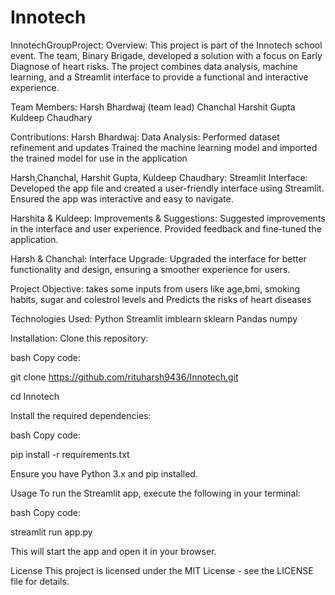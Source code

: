 # Innotech
InnotechGroupProject:
Overview:
This project is part of the Innotech school event. The team, Binary Brigade, developed a solution with a focus on Early Diagnose of heart risks. The project combines data analysis, machine learning, and a Streamlit interface to provide a functional and interactive experience.

Team Members:
Harsh Bhardwaj (team lead)
Chanchal
Harshit Gupta
Kuldeep Chaudhary

Contributions:
Harsh Bhardwaj:
Data Analysis:
Performed dataset refinement and updates
Trained the machine learning model and imported the trained model for use in the application

Harsh,Chanchal, Harshit Gupta, Kuldeep Chaudhary:
Streamlit Interface:
Developed the app file and created a user-friendly interface using Streamlit.
Ensured the app was interactive and easy to navigate.

Harshita & Kuldeep:
Improvements & Suggestions:
Suggested improvements in the interface and user experience.
Provided feedback and fine-tuned the application.

Harsh & Chanchal:
Interface Upgrade:
Upgraded the interface for better functionality and design, ensuring a smoother experience for users.

Project Objective:
takes some inputs from users like age,bmi, smoking habits, sugar and colestrol levels and Predicts the risks of heart diseases

Technologies Used:
Python
Streamlit
imblearn
sklearn
Pandas
numpy

Installation:
Clone this repository:

bash
Copy code:

git clone https://github.com/rituharsh9436/Innotech.git

cd Innotech

Install the required dependencies:

bash
Copy code:

pip install -r requirements.txt

Ensure you have Python 3.x and pip installed.

Usage
To run the Streamlit app, execute the following in your terminal:

bash
Copy code:

streamlit run app.py

This will start the app and open it in your browser.

License
This project is licensed under the MIT License - see the LICENSE file for details.
